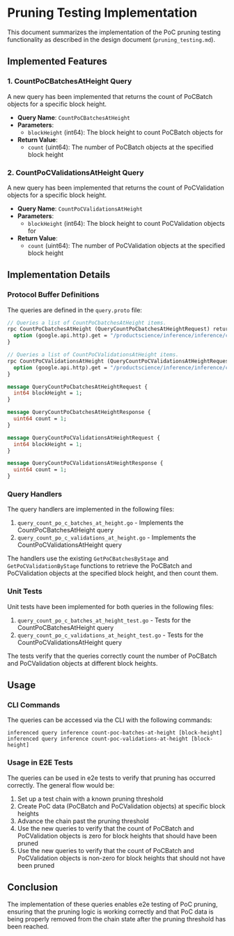 # Pruning Testing Implementation

This document summarizes the implementation of the PoC pruning testing functionality as described in the design document (`pruning_testing.md`).

## Implemented Features

### 1. CountPoCBatchesAtHeight Query

A new query has been implemented that returns the count of PoCBatch objects for a specific block height.

- **Query Name**: `CountPoCBatchesAtHeight`
- **Parameters**:
  - `blockHeight` (int64): The block height to count PoCBatch objects for
- **Return Value**:
  - `count` (uint64): The number of PoCBatch objects at the specified block height

### 2. CountPoCValidationsAtHeight Query

A new query has been implemented that returns the count of PoCValidation objects for a specific block height.

- **Query Name**: `CountPoCValidationsAtHeight`
- **Parameters**:
  - `blockHeight` (int64): The block height to count PoCValidation objects for
- **Return Value**:
  - `count` (uint64): The number of PoCValidation objects at the specified block height

## Implementation Details

### Protocol Buffer Definitions

The queries are defined in the `query.proto` file:

```protobuf
// Queries a list of CountPoCbatchesAtHeight items.
rpc CountPoCbatchesAtHeight (QueryCountPoCbatchesAtHeightRequest) returns (QueryCountPoCbatchesAtHeightResponse) {
  option (google.api.http).get = "/productscience/inference/inference/count_po_c_batches_at_height/{blockHeight}";
}

// Queries a list of CountPoCValidationsAtHeight items.
rpc CountPoCValidationsAtHeight (QueryCountPoCValidationsAtHeightRequest) returns (QueryCountPoCValidationsAtHeightResponse) {
  option (google.api.http).get = "/productscience/inference/inference/count_po_c_validations_at_height/{blockHeight}";
}

message QueryCountPoCbatchesAtHeightRequest {
  int64 blockHeight = 1;
}

message QueryCountPoCbatchesAtHeightResponse {
  uint64 count = 1;
}

message QueryCountPoCValidationsAtHeightRequest {
  int64 blockHeight = 1;
}

message QueryCountPoCValidationsAtHeightResponse {
  uint64 count = 1;
}
```

### Query Handlers

The query handlers are implemented in the following files:

1. `query_count_po_c_batches_at_height.go` - Implements the CountPoCBatchesAtHeight query
2. `query_count_po_c_validations_at_height.go` - Implements the CountPoCValidationsAtHeight query

The handlers use the existing `GetPoCBatchesByStage` and `GetPoCValidationByStage` functions to retrieve the PoCBatch and PoCValidation objects at the specified block height, and then count them.

### Unit Tests

Unit tests have been implemented for both queries in the following files:

1. `query_count_po_c_batches_at_height_test.go` - Tests for the CountPoCBatchesAtHeight query
2. `query_count_po_c_validations_at_height_test.go` - Tests for the CountPoCValidationsAtHeight query

The tests verify that the queries correctly count the number of PoCBatch and PoCValidation objects at different block heights.

## Usage

### CLI Commands

The queries can be accessed via the CLI with the following commands:

```
inferenced query inference count-poc-batches-at-height [block-height]
inferenced query inference count-poc-validations-at-height [block-height]
```

### Usage in E2E Tests

The queries can be used in e2e tests to verify that pruning has occurred correctly. The general flow would be:

1. Set up a test chain with a known pruning threshold
2. Create PoC data (PoCBatch and PoCValidation objects) at specific block heights
3. Advance the chain past the pruning threshold
4. Use the new queries to verify that the count of PoCBatch and PoCValidation objects is zero for block heights that should have been pruned
5. Use the new queries to verify that the count of PoCBatch and PoCValidation objects is non-zero for block heights that should not have been pruned

## Conclusion

The implementation of these queries enables e2e testing of PoC pruning, ensuring that the pruning logic is working correctly and that PoC data is being properly removed from the chain state after the pruning threshold has been reached.